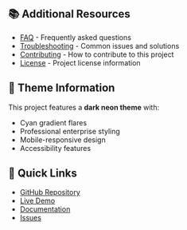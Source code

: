 
## 📚 Additional Resources

- [FAQ](faq.md) - Frequently asked questions
- [Troubleshooting](troubleshooting.md) - Common issues and solutions
- [Contributing](../CONTRIBUTING.md) - How to contribute to this project
- [License](../LICENSE) - Project license information

## 🎨 Theme Information

This project features a **dark neon theme** with:
- Cyan gradient flares
- Professional enterprise styling
- Mobile-responsive design
- Accessibility features

## 🚀 Quick Links

- [GitHub Repository](https://github.com/TiaAstor/tiation)
- [Live Demo](https://tiaastor.github.io/tiation)
- [Documentation](https://github.com/TiaAstor/tiation/wiki)
- [Issues](https://github.com/TiaAstor/tiation/issues)

